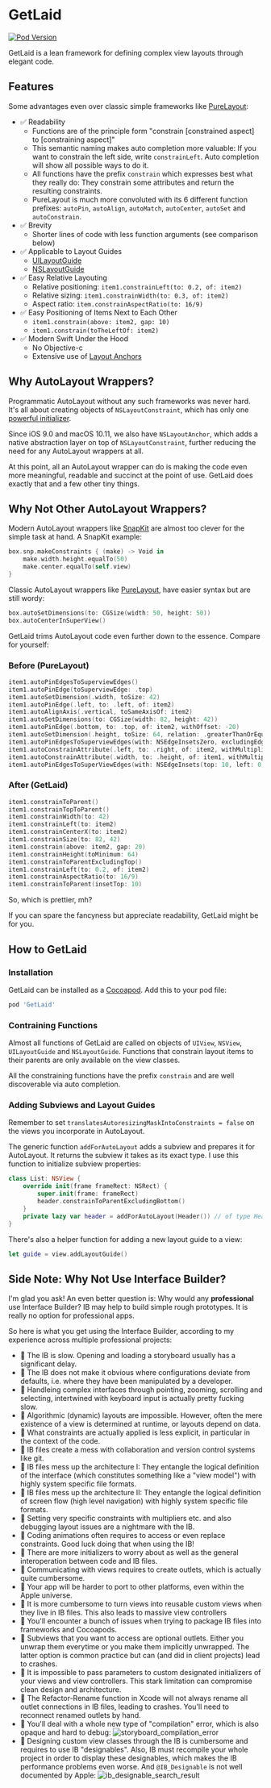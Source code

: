 # GetLaid

[![Pod Version](https://img.shields.io/cocoapods/v/GetLaid.svg?longCache=true&style=flat-square)](http://cocoapods.org/pods/GetLaid)

GetLaid is a lean framework for defining complex view layouts through elegant code.

## Features

Some advantages even over classic simple frameworks like [PureLayout](https://github.com/PureLayout/PureLayout):

* :white_check_mark: Readability
    - Functions are of the principle form "constrain [constrained aspect] to [constraining aspect]"
    - This semantic naming makes auto completion more valuable: If you want to constrain the left side, write `constrainLeft`. Auto completion will show all possible ways to do it.
    - All functions have the prefix `constrain` which expresses best what they really do: They constrain some attributes and return the resulting constraints.
    - PureLayout is much more convoluted with its 6 different function prefixes: `autoPin`, `autoAlign`, `autoMatch`, `autoCenter`, `autoSet` and `autoConstrain`.
* :white_check_mark: Brevity
    - Shorter lines of code with less function arguments (see comparison below)
* :white_check_mark: Applicable to Layout Guides
    - [UILayoutGuide](https://developer.apple.com/documentation/uikit/uilayoutguide)
    - [NSLayoutGuide](https://developer.apple.com/documentation/appkit/nslayoutguide)
* :white_check_mark: Easy Relative Layouting
    - Relative positioning: `item1.constrainLeft(to: 0.2, of: item2)`
    - Relative sizing: `item1.constrainWidth(to: 0.3, of: item2)`
    - Aspect ratio: `item.constrainAspectRatio(to: 16/9)`
* :white_check_mark: Easy Positioning of Items Next to Each Other
    - `item1.constrain(above: item2, gap: 10)`
    - `item1.constrain(toTheLeftOf: item2)`
* :white_check_mark: Modern Swift Under the Hood
    - No Objective-c
    - Extensive use of [Layout Anchors](https://developer.apple.com/documentation/uikit/nslayoutanchor)

## Why AutoLayout Wrappers?

Programmatic AutoLayout without any such frameworks was never hard. It's all about creating objects of `NSLayoutConstraint`, which has only one [powerful initializer](https://developer.apple.com/documentation/uikit/nslayoutconstraint/1526954-init).

Since iOS 9.0 and macOS 10.11, we also have `NSLayoutAnchor`, which adds a native abstraction layer on top of `NSLayoutConstraint`, further reducing the need for any AutoLayout wrappers at all.

At this point, all an AutoLayout wrapper can do is making the code even more meaningful, readable and succinct at the point of use. GetLaid does exactly that and a few other tiny things.

## Why Not Other AutoLayout Wrappers?

Modern AutoLayout wrappers like [SnapKit](https://github.com/SnapKit/SnapKit) are almost too clever for the simple task at hand. A SnapKit example:

~~~swift
box.snp.makeConstraints { (make) -> Void in
    make.width.height.equalTo(50)
    make.center.equalTo(self.view)
}
~~~

Classic AutoLayout wrappers like [PureLayout](https://github.com/PureLayout/PureLayout), have easier syntax but are still wordy:

~~~swift
box.autoSetDimensions(to: CGSize(width: 50, height: 50))
box.autoCenterInSuperView()
~~~

GetLaid trims AutoLayout code even further down to the essence. Compare for yourself:

### Before (PureLayout)

~~~swift
item1.autoPinEdgesToSuperviewEdges()
item1.autoPinEdge(toSuperviewEdge: .top)
item1.autoSetDimension(.width, toSize: 42)
item1.autoPinEdge(.left, to: .left, of: item2)
item1.autoAlignAxis(.vertical, toSameAxisOf: item2)
item1.autoSetDimensions(to: CGSize(width: 82, height: 42))
item1.autoPinEdge(.bottom, to: .top, of: item2, withOffset: -20)
item1.autoSetDimension(.height, toSize: 64, relation: .greaterThanOrEqual)
item1.autoPinEdgesToSuperviewEdges(with: NSEdgeInsetsZero, excludingEdge: .top)
item1.autoConstrainAttribute(.left, to: .right, of: item2, withMultiplier: 0.2)
item1.autoConstrainAttribute(.width, to: .height, of: item1, withMultiplier: 16/9)
item1.autoPinEdgesToSuperViewEdges(with: NSEdgeInsets(top: 10, left: 0, bottom: 0, right: 0))
~~~

### After (GetLaid)

~~~swift
item1.constrainToParent()
item1.constrainTopToParent()
item1.constrainWidth(to: 42)
item1.constrainLeft(to: item2)
item1.constrainCenterX(to: item2)
item1.constrainSize(to: 82, 42)
item1.constrain(above: item2, gap: 20)
item1.constrainHeight(toMinimum: 64)
item1.constrainToParentExcludingTop()
item1.constrainLeft(to: 0.2, of: item2)
item1.constrainAspectRatio(to: 16/9)
item1.constrainToParent(insetTop: 10)
~~~

So, which is prettier, mh?

If you can spare the fancyness but appreciate readability, GetLaid might be for you.

## How to GetLaid

### Installation

GetLaid can be installed as a [Cocoapod](https://cocoapods.org). Add this to your pod file:

~~~ruby
pod 'GetLaid'
~~~

### Contraining Functions

Almost all functions of GetLaid are called on objects of `UIView`, `NSView`, `UILayoutGuide` and `NSLayoutGuide`. Functions that constrain layout items to their parents are only available on the view classes. 

All the constraining functions have the prefix `constrain` and are well discoverable via auto completion.

### Adding Subviews and Layout Guides

Remember to set `translatesAutoresizingMaskIntoConstraints = false` on the views you incorporate in AutoLayout.

The generic function `addForAutoLayout` adds a subview and prepares it for AutoLayout. It returns the subview it takes as its exact type. I use this function to initialize subview properties:

~~~swift
class List: NSView {
    override init(frame frameRect: NSRect) {
        super.init(frame: frameRect)
        header.constrainToParentExcludingBottom()
    }
    private lazy var header = addForAutoLayout(Header()) // of type Header
}
~~~

There's also a helper function for adding a new layout guide to a view:

~~~swift
let guide = view.addLayoutGuide()
~~~

## Side Note: Why Not Use Interface Builder?

I'm glad you ask! An even better question is: Why would any **professional** use Interface Builder? IB may help to build simple rough prototypes. It is really no option for professional apps.

So here is what you get using the Interface Builder, according to my experience across multiple professional projects:

* :no_entry_sign: The IB is slow. Opening and loading a storyboard usually has a significant delay.
* :no_entry_sign: The IB does not make it obvious where configurations deviate from defaults, i.e. where they have been manipulated by a developer.
* :no_entry_sign: Handleing complex interfaces through pointing, zooming, scrolling and selecting, intertwined with keyboard input is actually pretty fucking slow.
* :no_entry_sign: Algorithmic (dynamic) layouts are impossible. However, often the mere existence of a view is determined at runtime, or layouts depend on data.
* :no_entry_sign: What constraints are actually applied is less explicit, in particular in the context of the code.
* :no_entry_sign: IB files create a mess with collaboration and version control systems like git.
* :no_entry_sign: IB files mess up the architecture I: They entangle the logical definition of the interface (which constitutes something like a "view model") with highly system specific file formats.
* :no_entry_sign: IB files mess up the architecture II: They entangle the logical definition of screen flow (high level navigation) with highly system specific file formats.
* :no_entry_sign: Setting very specific constraints with multipliers etc. and also debugging layout issues are a nightmare with the IB.
* :no_entry_sign: Coding animations often requires to access or even replace constraints. Good luck doing that when using the IB!
* :no_entry_sign: There are more initializers to worry about as well as the general interoperation between code and IB files.
* :no_entry_sign: Communicating with views requires to create outlets, which is actually quite cumbersome.
* :no_entry_sign: Your app will be harder to port to other platforms, even within the Apple universe.
* :no_entry_sign: It is more cumbersome to turn views into reusable custom views when they live in IB files. This also leads to massive view controllers
* :no_entry_sign: You'll encounter a bunch of issues when trying to package IB files into frameworks and Cocoapods.
* :no_entry_sign: Subviews that you want to access are optional outlets. Either you unwrap them everytime or you make them implicitly unwrapped. The latter option is common practice but can (and did in client projects) lead to crashes.
* :no_entry_sign: It is impossible to pass parameters to custom designated initializers of your views and view controllers. This stark limitation can compromise clean design and architecture.
* :no_entry_sign: The Refactor-Rename function in Xcode will not always rename all outlet connections in IB files, leading to crashes. You'll need to reconnect renamed outlets by hand.
* :no_entry_sign: You'll deal with a whole new type of "compilation" error, which is also opaque and hard to debug:
	![storyboard_compilation_error](Documentation/storyboard_compilation_error.png)
* :no_entry_sign: Designing custom view classes through the IB is cumbersome and requires to use IB "designables". Also, IB must recompile your whole project in order to display these designables, which makes the IB performance problems even worse. And `@IB_Designable` is not well documented by Apple:
	![ib_designable_search_result](Documentation/ib_designable_search_result.png)